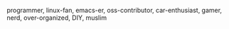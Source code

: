programmer, linux-fan, emacs-er, oss-contributor, car-enthusiast, gamer, nerd, over-organized, DIY, muslim
